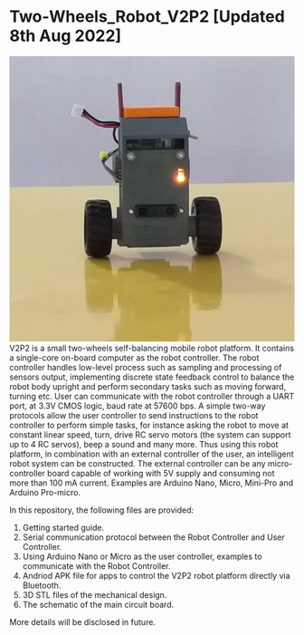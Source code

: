 # Two-Wheels_Robot_V2P2 [Updated 8th Aug 2022]
![Robot Beta Version](./Beta_FrontView.jpg)
V2P2 is a small two-wheels self-balancing mobile robot platform. It contains a single-core on-board computer as the robot controller. The robot controller handles low-level process such as sampling and processing of sensors output, implementing discrete state feedback control to balance the robot body upright and perform secondary tasks such as moving forward, turning etc. User can communicate with the robot controller through a UART port, at 3.3V CMOS logic, baud rate at 57600 bps. A simple two-way protocols allow the user controller to send instructions to the robot controller to perform simple tasks, for instance asking the robot to move at constant linear speed, turn, drive RC servo motors (the system can support up to 4 RC servos), beep a sound and many more. Thus using this robot platform, in combination with an external controller of the user, an intelligent robot system can be constructed. The external controller can be any micro-controller board capable of working with 5V supply and consuming not more than 100 mA current. Examples are Arduino Nano, Micro, Mini-Pro and Arduino Pro-micro.

In this repository, the following files are provided:
1. Getting started guide.
2. Serial communication protocol between the Robot Controller and User Controller.
3. Using Arduino Nano or Micro as the user controller, examples to communicate with the Robot Controller.
4. Andriod APK file for apps to control the V2P2 robot platform directly via Bluetooth.
5. 3D STL files of the mechanical design.
6. The schematic of the main circuit board.

More details will be disclosed in future.
